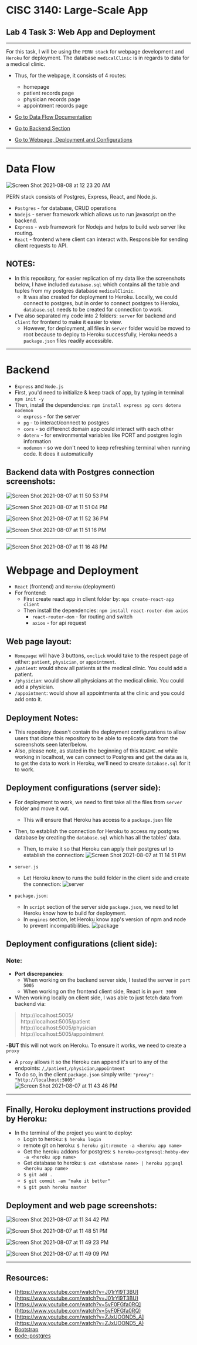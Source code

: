# CISC 3140: Large-Scale App
## Lab 4 Task 3: Web App and Deployment

***

For this task, I will be using the `PERN stack` for webpage development and `Heroku` for deployment.
The database `medicalClinic` is in regards to data for a medical clinic.   
- Thus, for the webpage, it consists of 4 routes: 
  - homepage
  - patient records page
  - physician records page
  - appointment records page  
  

- [Go to Data Flow Documentation](#data-flow)
- [Go to Backend Section](#backend)
- [Go to Webpage, Deployment and Configurations](#webpage-and-deployment)

***  

# Data Flow
![Screen Shot 2021-08-08 at 12 23 20 AM](https://user-images.githubusercontent.com/87283935/128621108-22297a91-dc9a-4ff3-b126-b35a95797167.png)  
  

PERN stack consists of Postgres, Express, React, and Node.js.
- `Postgres` - for database, CRUD operations
- `Nodejs` - server framework which allows us to run javascript on the backend.
- `Express` - web framework for Nodejs and helps to build web server like routing.
- `React` - frontend where client can interact with. Responsible for sending client requests to API.

## NOTES:
- In this repository, for easier replication of my data like the screenshots below, I have included `database.sql` which contains all the table and tuples from my postgres database `medicalClinic`.
  - It was also created for deployment to Heroku. Locally, we could connect to postgres, but in order to connect postgres to Heroku, `database.sql` needs to be created for connection to work.
- I've also separated my code into 2 folders: `server` for backend and `client` for frontend to make it easier to view. 
  - However, for deployment, all files in `server` folder would be moved to root because to deploy to Heroku successfully, Heroku needs a `package.json` files readily accessible.

***

# Backend
- `Express` and `Node.js`
- First, you'd need to initialize & keep track of app, by typing in terminal `npm init -y`
- Then, install the dependencies: `npm install express pg cors dotenv nodemon`
  - `express` - for the server
  - `pg` - to interact/connect to postgres
  - `cors` - so differenct domain app could interact with each other
  - `dotenv` - for environmental variables like PORT and postgres login information
  - `nodemon` - so we don't need to keep refreshing terminal when running code. It does it automatically

## Backend data with Postgres connection screenshots:
![Screen Shot 2021-08-07 at 11 50 53 PM](https://user-images.githubusercontent.com/87283935/128621513-6ac0340d-7417-49fd-b324-0e8f8fd78115.png)    

![Screen Shot 2021-08-07 at 11 51 04 PM](https://user-images.githubusercontent.com/87283935/128621527-555c881a-c646-445b-b369-ca6e719d37ea.png)  

![Screen Shot 2021-08-07 at 11 52 36 PM](https://user-images.githubusercontent.com/87283935/128621535-cc90de00-73f6-4550-bd32-7ee03e3d6f7c.png)  

![Screen Shot 2021-08-07 at 11 51 16 PM](https://user-images.githubusercontent.com/87283935/128621542-b394fe5d-5c2f-499a-a09c-b9e4d08d7405.png)  

***
![Screen Shot 2021-08-07 at 11 16 48 PM](https://user-images.githubusercontent.com/87283935/128622677-27c565d7-fee3-4440-95e3-d54b83b37673.png)
# Webpage and Deployment
- `React` (frontend) and `Heroku` (deployment)
- For frontend:
  - First create react app in client folder by: `npx create-react-app client`
  - Then install the dependencies: `npm install react-router-dom axios`
    - `react-router-dom` - for routing and switch
    - `axios` - for api request



## Web page layout:
- `Homepage`: will have 3 buttons, `onclick` would take to the respect page of either: `patient`, `physician`, or `appointment`.
- `/patient`: would show all patients at the medical clinic. You could add a patient.
- `/physician`: would show all physicians at the medical clinic. You could add a physician.
- `/appointment`: would show all appointments at the clinic and you could add onto it.

## Deployment Notes:
- This repository doesn't contain the deployment configurations to allow users that clone this repository to be able to replicate data from the screenshots seen later/below.
- Also, please note, as stated in the beginning of this `README.md` while working in localhost, we can connect to Postgres and get the data as is, to get the data to work in Heroku, we'll need to create `database.sql` for it to work.

## Deployment configurations (server side):
- For deployment to work, we need to first take all the files from `server` folder and move it out.
  - This will ensure that Heroku has access to a `package.json` file
- Then, to establish the connection for Heroku to access my postgres database by creating the `database.sql` which has all the tables' data. 
  - Then, to make it so that Heroku can apply their postgres url to establish the connection: 
  ![Screen Shot 2021-08-07 at 11 14 51 PM](https://user-images.githubusercontent.com/87283935/128622242-e4e327e1-bdfd-4c97-9c08-5d1b91aa495f.png)
- `server.js`
  - Let Heroku know to runs the build folder in the client side and create the connection: 
  ![server](https://user-images.githubusercontent.com/87283935/128623680-8582527a-ef25-41ce-8ee7-e0e0b3adb011.png)
 
- `package.json`:
  - In `script` section of the server side `package.json`, we need to let Heroku know how to build for deployment.
  - In `engines` section, let Heroku know app's version of npm and node to prevent incompatibilities. 
 ![package](https://user-images.githubusercontent.com/87283935/128623690-b370472e-3bc8-470b-a99b-130f07c31a04.png)
   


## Deployment configurations (client side):
### Note:
- **Port** **discrepancies**:
  - When working on the backend server side, I tested the server in `port 5005`
  - When working on the frontend client side, React is in `port 3000`
- When working locally on client side, I was able to just fetch data from backend via:
> http://localhost:5005/  
> http://localhost:5005/patient  
> http://localhost:5005/physician  
> http://localhost:5005/appointment  

-**BUT** this will not work on Heroku. To ensure it works, we need to create a `proxy`
- A `proxy` allows it so the Heroku can append it's url to any of the endpoints: `/`,`/patient`,`/physician`,`appointment`
- To do so, in the client `package.json` simply write: `"proxy": "http://localhost:5005"`  
![Screen Shot 2021-08-07 at 11 43 46 PM](https://user-images.githubusercontent.com/87283935/128622526-887ebd41-cc65-4945-be11-e0b9c70097f4.png)  

***
## Finally, Heroku deployment instructions provided by Heroku:
- In the terminal of the project you want to deploy:
  - Login to heroku: `$ heroku login`
  - remote git on heroku: `$ heroku git:remote -a <heroku app name>`
  - Get the heroku addons for postgres: `$ heroku-postgresql:hobby-dev -a <heroku app name>`
  - Get database to heroku: `$ cat <database name> | heroku pg:psql <heroku app name>`
  - `$ git add .`
  - `$ git commit -am "make it better"`
  - `$ git push heroku master`

  

## Deployment and web page screenshots: 
![Screen Shot 2021-08-07 at 11 34 42 PM](https://user-images.githubusercontent.com/87283935/128623101-ff89c8d0-6192-4025-9ff1-bdc3bb7ac605.png)  

![Screen Shot 2021-08-07 at 11 48 51 PM](https://user-images.githubusercontent.com/87283935/128623104-b9edccd6-aa9e-488f-837d-62eb0c7ae386.png)  

![Screen Shot 2021-08-07 at 11 49 23 PM](https://user-images.githubusercontent.com/87283935/128623111-69e4b3a9-bd07-4146-adce-2a37562f1c3b.png)  

![Screen Shot 2021-08-07 at 11 49 09 PM](https://user-images.githubusercontent.com/87283935/128623115-edd15507-9f25-4940-843e-6f5dc80bb0c8.png)  

*** 

## Resources:  
- [https://www.youtube.com/watch?v=J01rYl9T3BU](https://www.youtube.com/watch?v=J01rYl9T3BU)  
- [https://www.youtube.com/watch?v=5vF0FGfa0RQ](https://www.youtube.com/watch?v=5vF0FGfa0RQ)  
- [https://www.youtube.com/watch?v=ZJxUOOND5_A](https://www.youtube.com/watch?v=ZJxUOOND5_A)  
- [Bootstrap](https://getbootstrap.com/docs/5.1/getting-started/introduction/)  
- [node-postgres](https://node-postgres.com/features/connecting)






